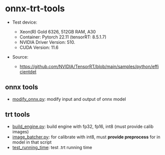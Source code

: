 # onnx-trt-tools

- Test device:
  - Xeon(R) Gold 6326, 512GB RAM, A30
  - Container: Pytorch 22.11 (tensorRT: 8.5.1.7)
  - NVIDIA Driver Version: 510.
  - CUDA Version: 11.6


- Source:
  - <https://github.com/NVIDIA/TensorRT/blob/main/samples/python/efficientdet>

## onnx tools

- [modify_onnx.py](onnx_tools/modify_onnx.py): modify input and output of onnx model

## trt tools

- [build_engine.py](trt_tools/build_engine.py): build engine with fp32, fp16, int8 (must provide calib images)
- [image_batcher.py](trt_tools/image_batcher.py): for calibrate with int8, must **provide preprocess** for in model in that script
- [test_running_time](trt_tools/test_running_time.py): test .trt running time
